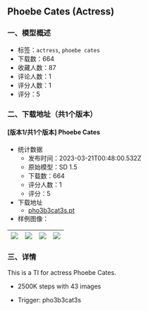 ## Phoebe Cates (Actress)
### 一、模型概述

- 标签：`actress`, `phoebe cates`
- 下载数：664
- 收藏人数：87
- 评论人数：1
- 评分人数：1
- 评分：5

### 二、下载地址（共1个版本）

#### [版本1/共1个版本] Phoebe Cates

- 统计数据
  - 发布时间：2023-03-21T00:48:00.532Z
  - 原始模型：SD 1.5
  - 下载数：664
  - 评分人数：1
  - 评分：5
- 下载地址
  - [pho3b3cat3s.pt](https://civitai.com/api/download/models/26447)
- 样例图像：

| <img src="https://image.civitai.com/xG1nkqKTMzGDvpLrqFT7WA/35bc5349-2386-49e3-5848-4414045d9b00/width=450/291420.jpeg" /> | <img src="https://image.civitai.com/xG1nkqKTMzGDvpLrqFT7WA/f973b985-e9dc-470e-5650-427ed74f2700/width=450/291425.jpeg" /> | <img src="https://image.civitai.com/xG1nkqKTMzGDvpLrqFT7WA/a7aaa773-d93f-4785-bbd5-5c758ee3ff00/width=450/291422.jpeg" /> | <img src="https://image.civitai.com/xG1nkqKTMzGDvpLrqFT7WA/4dd5a030-3265-427f-7710-728d7215e800/width=450/291435.jpeg" /> |
| ---- | ---- | ---- | ---- |


### 三、详情
<p>This is a TI for actress Phoebe Cates.</p><ul><li><p>2500K steps with 43 images</p></li><li><p>Trigger: pho3b3cat3s</p></li></ul>